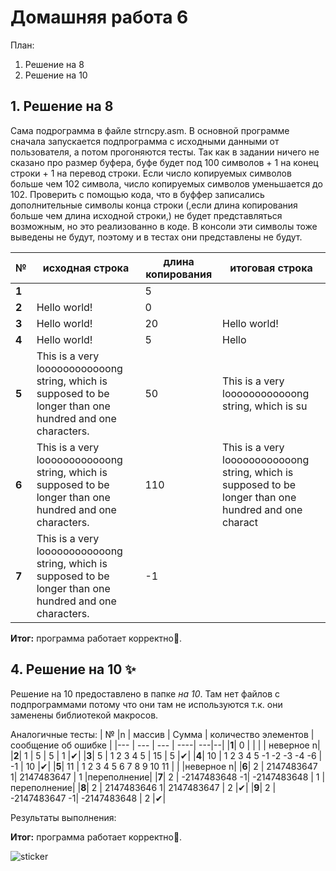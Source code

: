 # Домашняя работа 6

План:
1.   Решение на 8
2.   Решение на 10

## 1. Решение на 8
Сама подрограмма в файле strncpy.asm. В основной программе сначала запускается подпрограмма с исходными данными от пользователя, а потом прогоняются тесты. 
Так как в задании ничего не сказано про размер буфера, буфе будет под 100 символов + 1 на конец строки + 1 на перевод строки. Если число копируемых символов больше чем 102 символа, число копируемых символов уменьшается до 102. Проверить с помощью кода, что в буффер записались дополнительные символы конца строки (,если длина копирования больше чем длина исходной строки,) не будет представляться возможным, но это реализованно в коде. В консоли эти символы тоже выведены не будут, поэтому и в тестах они представлены не будут.

| № |исходная строка | длина копирования | итоговая строка |
|--- | --- | --- | ----|
|**1**|  | 5 |  |
|**2**| Hello world! | 0 |  |
|**3**| Hello world! | 20 | Hello world! |
|**4**| Hello world! | 5 | Hello |
|**5**| This is a very loooooooooooong string, which is supposed to be longer than one hundred and one characters. | 50 | This is a very loooooooooooong string, which is su |
|**6**| This is a very loooooooooooong string, which is supposed to be longer than one hundred and one characters. | 110 | This is a very loooooooooooong string, which is supposed to be longer than one hundred and one charact |
|**7**| This is a very loooooooooooong string, which is supposed to be longer than one hundred and one characters. | -1 |  |



**Итог:** программа работает корректно🤩.

## 4. Решение на 10 ✨
Решение на 10 предоставлено в папке *на 10*. Там нет файлов с подпрограммами потому что они там не используются т.к. они заменены библиотекой макросов.

Аналогичные тесты:
| № |n | массив | Сумма | количество элементов |сообщение об ошибке |
|--- | --- | --- | ----| ---|--|
|**1**| 0 |  |  | |   неверное n|
|**2**| 1 | 5 | 5 | 1 |✔|
|**3**| 5 | 1 2 3 4 5 | 15 | 5 |✔|
|**4**| 10 | 1 2 3 4 5 -1 -2 -3 -4 -6 | -1 | 10 |✔|
|**5**| 11 | 1 2 3 4 5 6 7 8 9 10 11 |  |  |неверное n|
|**6**| 2 | 2147483647 1| 2147483647 | 1 |переполнение|
|**7**| 2 | -2147483648 -1| -2147483648 | 1 |переполнение|
|**8**| 2 | 2147483646 1| 2147483647 | 2 |✔|
|**9**| 2 | -2147483647 -1| -2147483648 | 2 |✔|

Результаты выполнения:



**Итог:** программа работает корректно🤩.

![sticker](https://github.com/MShpiz/Homework_for_ACS/assets/88736099/d260f1dd-3236-4b5e-9df7-104a092bd392)
